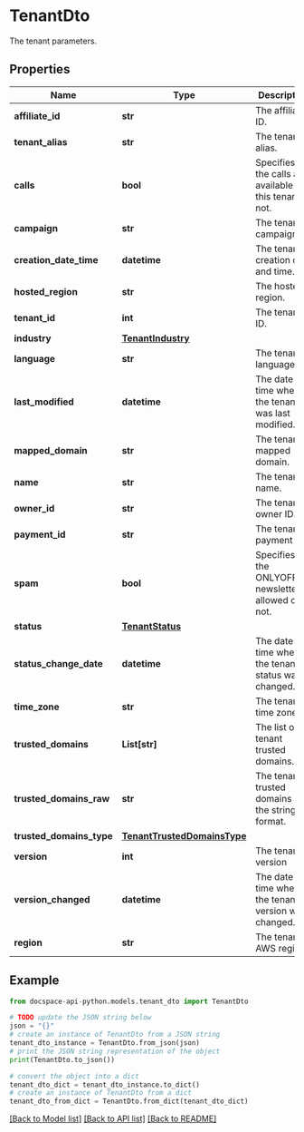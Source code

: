 # TenantDto
The tenant parameters.

## Properties

Name | Type | Description | Notes
------------ | ------------- | ------------- | -------------
**affiliate_id** | **str** | The affiliate ID. | [optional] 
**tenant_alias** | **str** | The tenant alias. | [optional] 
**calls** | **bool** | Specifies if the calls are available for this tenant or not. | [optional] 
**campaign** | **str** | The tenant campaign. | [optional] 
**creation_date_time** | **datetime** | The tenant creation date and time. | [optional] [readonly] 
**hosted_region** | **str** | The hosted region. | [optional] 
**tenant_id** | **int** | The tenant ID. | [optional] [readonly] 
**industry** | [**TenantIndustry**](TenantIndustry.md) |  | [optional] 
**language** | **str** | The tenant language. | [optional] 
**last_modified** | **datetime** | The date and time when the tenant was last modified. | [optional] 
**mapped_domain** | **str** | The tenant mapped domain. | [optional] 
**name** | **str** | The tenant name. | [optional] 
**owner_id** | **str** | The tenant owner ID. | [optional] 
**payment_id** | **str** | The tenant payment ID. | [optional] 
**spam** | **bool** | Specifies if the ONLYOFFICE newsletter is allowed or not. | [optional] 
**status** | [**TenantStatus**](TenantStatus.md) |  | [optional] 
**status_change_date** | **datetime** | The date and time when the tenant status was changed. | [optional] [readonly] 
**time_zone** | **str** | The tenant time zone. | [optional] 
**trusted_domains** | **List[str]** | The list of tenant trusted domains. | [optional] 
**trusted_domains_raw** | **str** | The tenant trusted domains in the string format. | [optional] 
**trusted_domains_type** | [**TenantTrustedDomainsType**](TenantTrustedDomainsType.md) |  | [optional] 
**version** | **int** | The tenant version | [optional] 
**version_changed** | **datetime** | The date and time when the tenant version was changed. | [optional] 
**region** | **str** | The tenant AWS region. | [optional] 

## Example

```python
from docspace-api-python.models.tenant_dto import TenantDto

# TODO update the JSON string below
json = "{}"
# create an instance of TenantDto from a JSON string
tenant_dto_instance = TenantDto.from_json(json)
# print the JSON string representation of the object
print(TenantDto.to_json())

# convert the object into a dict
tenant_dto_dict = tenant_dto_instance.to_dict()
# create an instance of TenantDto from a dict
tenant_dto_from_dict = TenantDto.from_dict(tenant_dto_dict)
```
[[Back to Model list]](../README.md#documentation-for-models) [[Back to API list]](../README.md#documentation-for-api-endpoints) [[Back to README]](../README.md)


